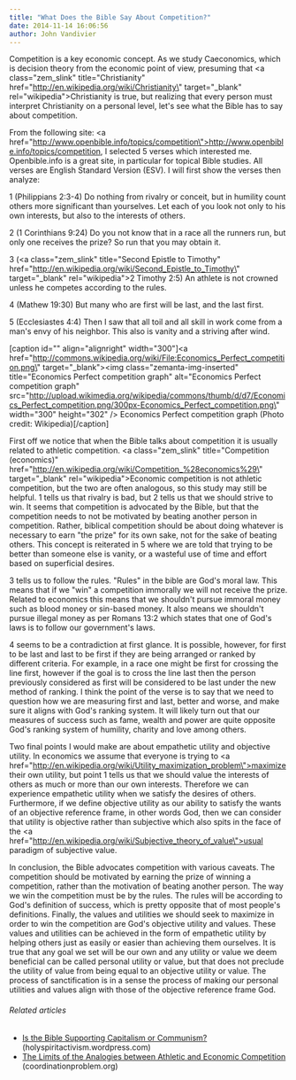 ```yaml
---
title: "What Does the Bible Say About Competition?"
date: 2014-11-14 16:06:56
author: John Vandivier
---
```




Competition is a key economic concept. As we study Caeconomics, which is decision theory from the economic point of view, presuming that <a class=\"zem_slink\" title=\"Christianity\" href=\"http://en.wikipedia.org/wiki/Christianity\" target=\"_blank\" rel=\"wikipedia\">Christianity</a> is true, but realizing that every person must interpret Christianity on a personal level, let's see what the Bible has to say about competition.

From the following site: <a href=\"http://www.openbible.info/topics/competition\">http://www.openbible.info/topics/competition</a>, I selected 5 verses which interested me. Openbible.info is a great site, in particular for topical Bible studies. All verses are English Standard Version (ESV). I will first show the verses then analyze:

1 (Philippians 2:3-4) Do nothing from rivalry or conceit, but in humility count others more significant than yourselves. Let each of you look not only to his own interests, but also to the interests of others.

2 (1 Corinthians 9:24) Do you not know that in a race all the runners run, but only one receives the prize? So run that you may obtain it.

3 (<a class=\"zem_slink\" title=\"Second Epistle to Timothy\" href=\"http://en.wikipedia.org/wiki/Second_Epistle_to_Timothy\" target=\"_blank\" rel=\"wikipedia\">2 Timothy</a> 2:5) An athlete is not crowned unless he competes according to the rules.

4 (Mathew 19:30) But many who are first will be last, and the last first.

5 (Ecclesiastes 4:4) Then I saw that all toil and all skill in work come from a man's envy of his neighbor. This also is vanity and a striving after wind.

[caption id=\"\" align=\"alignright\" width=\"300\"]<a href=\"http://commons.wikipedia.org/wiki/File:Economics_Perfect_competition.png\" target=\"_blank\"><img class=\"zemanta-img-inserted\" title=\"Economics Perfect competition graph\" alt=\"Economics Perfect competition graph\" src=\"http://upload.wikimedia.org/wikipedia/commons/thumb/d/d7/Economics_Perfect_competition.png/300px-Economics_Perfect_competition.png\" width=\"300\" height=\"302\" /></a> Economics Perfect competition graph (Photo credit: Wikipedia)[/caption]

First off we notice that when the Bible talks about competition it is usually related to athletic competition. <a class=\"zem_slink\" title=\"Competition (economics)\" href=\"http://en.wikipedia.org/wiki/Competition_%28economics%29\" target=\"_blank\" rel=\"wikipedia\">Economic competition</a> is not athletic competition, but the two are often analogous, so this study may still be helpful. 1 tells us that rivalry is bad, but 2 tells us that we should strive to win. It seems that competition is advocated by the Bible, but that the competition needs to not be motivated by beating another person in competition. Rather, biblical competition should be about doing whatever is necessary to earn \"the prize\" for its own sake, not for the sake of beating others. This concept is reiterated in 5 where we are told that trying to be better than someone else is vanity, or a wasteful use of time and effort based on superficial desires.

3 tells us to follow the rules. \"Rules\" in the bible are God's moral law. This means that if we \"win\" a competition immorally we will not receive the prize. Related to economics this means that we shouldn't pursue immoral money such as blood money or sin-based money. It also means we shouldn't pursue illegal money as per Romans 13:2 which states that one of God's laws is to follow our government's laws.

4 seems to be a contradiction at first glance. It is possible, however, for first to be last and last to be first if they are being arranged or ranked by different criteria. For example, in a race one might be first for crossing the line first, however if the goal is to cross the line last then the person previously considered as first will be considered to be last under the new method of ranking. I think the point of the verse is to say that we need to question how we are measuring first and last, better and worse, and make sure it aligns with God's ranking system. It will likely turn out that our measures of success such as fame, wealth and power are quite opposite God's ranking system of humility, charity and love among others.

Two final points I would make are about empathetic utility and objective utility. In economics we assume that everyone is trying to <a href=\"http://en.wikipedia.org/wiki/Utility_maximization_problem\">maximize their own utility</a>, but point 1 tells us that we should value the interests of others as much or more than our own interests. Therefore we can experience empathetic utility when we satisfy the desires of others. Furthermore, if we define objective utility as our ability to satisfy the wants of an objective reference frame, in other words God, then we can consider that utility is objective rather than subjective which also spits in the face of the <a href=\"http://en.wikipedia.org/wiki/Subjective_theory_of_value\">usual paradigm of subjective value</a>.

In conclusion, the Bible advocates competition with various caveats. The competition should be motivated by earning the prize of winning a competition, rather than the motivation of beating another person. The way we win the competition must be by the rules. The rules will be according to God's definition of success, which is pretty opposite that of most people's definitions. Finally, the values and utilities we should seek to maximize in order to win the competition are God's objective utility and values. These values and utilities can be achieved in the form of empathetic utility by helping others just as easily or easier than achieving them ourselves. It is true that any goal we set will be our own and any utility or value we deem beneficial can be called personal utility or value, but that does not preclude the utility of value from being equal to an objective utility or value. The process of sanctification is in a sense the process of making our personal utilities and values align with those of the objective reference frame God.
<h6 class=\"zemanta-related-title\" style=\"font-size:1em;\">Related articles</h6>
<ul class=\"zemanta-article-ul\">
	<li class=\"zemanta-article-ul-li\"><a href=\"http://holyspiritactivism.wordpress.com/2013/07/05/is-the-bible-supporting-capitalism-or-communism/\" target=\"_blank\">Is the Bible Supporting Capitalism or Communism?</a> (holyspiritactivism.wordpress.com)</li>
	<li class=\"zemanta-article-ul-li\"><a href=\"http://www.coordinationproblem.org/2010/06/the-limits-of-the-analogies-between-athletic-and-economic-competition.html\" target=\"_blank\">The Limits of the Analogies between Athletic and Economic Competition</a> (coordinationproblem.org)</li>
</ul>